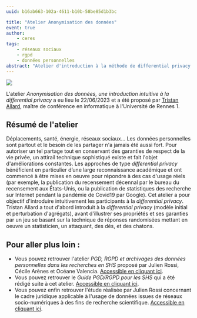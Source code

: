 ```yaml
---
uuid: b16ab663-102a-4611-b10b-58be85d1b3bc

title: "Atelier Anonymisation des données"
event: true
author:
    - ceres
tags:
    - réseaux sociaux
    - rgpd
    - données personnelles
abstract: "Atelier d'introduction à la méthode de differential privacy pour utiliser des données personnelles en recherche, animé par Tristan Allard."
---
```


![](atelier_anonymisation.png)

L'atelier _Anonymisation des données, une introduction intuitive à la differential privacy_ a eu lieu le 22/06/2023 et a été proposé par [Tristan Allard](https://people.irisa.fr/Tristan.Allard/), maître de conférence en informatique à l'Université de Rennes 1. 

## Résumé de l'atelier

Déplacements, santé, énergie, réseaux sociaux... Les données personnelles sont partout et le besoin de les partager n'a jamais été aussi fort. Pour autoriser un tel partage tout en conservant des garanties de respect de la vie privée, un attirail technique sophistiqué existe et fait l'objet d'améliorations constantes. Les approches de type *differential privacy* bénéficient en particulier d’une large reconnaissance académique et ont commencé à être mises en oeuvre pour répondre à des cas d'usage réels (par exemple, la publication du recensement décennal par le bureau du recensement aux États-Unis, ou la publication de statistiques des recherche sur Internet pendant la pandémie de Covid19 par Google). Cet atelier a pour objectif d'introduire intuitivement les participants à la *differential privacy*. Tristan Allard a tout d'abord introduit à la *differential privacy* (modèle initial et perturbation d'agrégats), avant d'illustrer ses propriétés et ses garanties par un jeu se basant sur la technique de réponses randomisées mettant en oeuvre un statisticien, un attaquant, des dés, et des chatons.

## Pour aller plus loin :
- Vous pouvez retrouver l'atelier _PGD, RGPD et archivages des données personnelles dans les recherches en SHS_ proposé par Julien Rossi, Cécile Arènes et Océane Valencia. [Accessible en cliquant ici](https://ceres.sorbonne-universite.fr/e2789007-92d4-4323-95b4-a23cda155448/).
- Vous pouvez retrouver le _Guide PGD/RGPD pour les SHS_ qui a été rédigé suite à cet atelier. [Accessible en cliquant ici](https://ceres.sorbonne-universite.fr/5d215a28-7921-483b-9fa3-018751904eb0/).
- Vous pouvez enfin retrouver l'étude réalisée par Julien Rossi concernant le cadre juridique applicable à l'usage de données issues de réseaux socio-numériques à des fins de recherche scientifique. [Accessible en cliquant ici](https://ceres.sorbonne-universite.fr/462c324d-70db-41b1-9594-17e58feae49a/).
